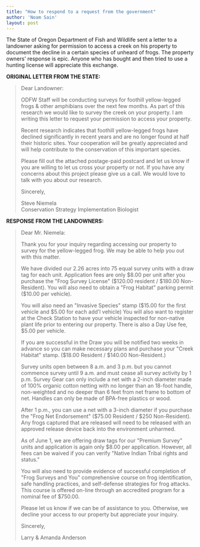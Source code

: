 ```yaml
---
title: "How to respond to a request from the government"
author: 'Noam Sain'
layout: post
---
```


The State of Oregon Department of Fish and Wildlife sent a letter to a landowner asking for permission to access a creek on his property to document the decline in a certain species of unheard of frogs. The property owners' response is epic. Anyone who has bought and then tried to use a hunting license will appreciate this exchange.

**ORIGINAL LETTER FROM THE STATE:**

> Dear Landowner:
> 
> ODFW Staff will be conducting surveys for foothill yellow-legged frogs &amp; other amphibians over the next few months. As part of this research we would like to survey the creek on your property. I am writing this letter to request your permission to access your property.
> 
> Recent research indicates that foothill yellow-legged frogs have declined significantly in recent years and are no longer found at half their historic sites. Your cooperation will be greatly appreciated and will help contribute to the conservation of this important species.
> 
> Please fill out the attached postage-paid postcard and let us know if you are willing to let us cross your property or not. If you have any concerns about this project please give us a call. We would love to talk with you about our research.
> 
> Sincerely,
> 
> Steve Niemela  
> Conservation Strategy Implementation Biologist

**RESPONSE FROM THE LANDOWNERS:**

> Dear Mr. Niemela:
> 
> Thank you for your inquiry regarding accessing our property to survey for the yellow-legged frog. We may be able to help you out with this matter.
> 
> We have divided our 2.26 acres into 75 equal survey units with a draw tag for each unit. Application fees are only $8.00 per unit after you purchase the "Frog Survey License" ($120.00 resident / $180.00 Non-Resident). You will also need to obtain a "Frog Habitat" parking permit ($10.00 per vehicle).
> 
> You will also need an "Invasive Species" stamp ($15.00 for the first vehicle and $5.00 for each add'l vehicle) You will also want to register at the Check Station to have your vehicle inspected for non-native plant life prior to entering our property. There is also a Day Use fee, $5.00 per vehicle.
> 
> If you are successful in the Draw you will be notified two weeks in advance so you can make necessary plans and purchase your "Creek Habitat" stamp. ($18.00 Resident / $140.00 Non-Resident.)
> 
> Survey units open between 8 a.m. and 3 p.m. but you cannot commence survey until 9 a.m. and must cease all survey activity by 1 p.m. Survey Gear can only include a net with a 2-inch diameter made of 100% organic cotton netting with no longer than an 18-foot handle, non-weighted and no deeper than 6 feet from net frame to bottom of net. Handles can only be made of BPA-free plastics or wood.
> 
> After 1 p.m., you can use a net with a 3-inch diameter if you purchase the "Frog Net Endorsement" ($75.00 Resident / $250 Non-Resident). Any frogs captured that are released will need to be released with an approved release device back into the environment unharmed.
> 
> As of June 1, we are offering draw tags for our "Premium Survey" units and application is again only $8.00 per application. However, all fees can be waived if you can verify "Native Indian Tribal rights and status."
> 
> You will also need to provide evidence of successful completion of "Frog Surveys and You" comprehensive course on frog identification, safe handling practices, and self-defense strategies for frog attacks. This course is offered on-line through an accredited program for a nominal fee of $750.00.
> 
> Please let us know if we can be of assistance to you. Otherwise, we decline your access to our property but appreciate your inquiry.
> 
> Sincerely,
> 
> Larry &amp; Amanda Anderson